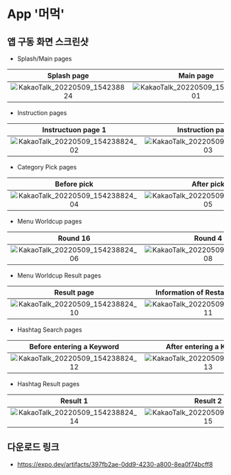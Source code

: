 # App '머먹'
## 앱 구동 화면 스크린샷
- Splash/Main pages

Splash page | Main page
:-------------------------:|:-------------------------:
![KakaoTalk_20220509_154238824](https://user-images.githubusercontent.com/49526312/167355651-7c894527-cd21-48e9-a649-156af212be28.jpg) | ![KakaoTalk_20220509_154238824_01](https://user-images.githubusercontent.com/49526312/167355909-f5ebae47-535f-455c-b929-8561607676c7.jpg)

- Instruction pages

Instructuon page 1 | Instruction page 2
:-------------------------:|:-------------------------:
![KakaoTalk_20220509_154238824_02](https://user-images.githubusercontent.com/49526312/167356205-f26064ec-252d-4c57-be80-5ce5a02ed756.jpg) | ![KakaoTalk_20220509_154238824_03](https://user-images.githubusercontent.com/49526312/167356210-d237a1f0-a063-47d2-a9c3-88d9a8ba2c6b.jpg)

- Category Pick pages

Before pick | After pick
:-------------------------:|:-------------------------:
![KakaoTalk_20220509_154238824_04](https://user-images.githubusercontent.com/49526312/167356579-b34d97dc-272a-4b51-ae6a-fc592a02f637.jpg) | ![KakaoTalk_20220509_154238824_05](https://user-images.githubusercontent.com/49526312/167356568-3e7de11f-ba4c-4c09-b74c-877868bcb8a0.jpg)

- Menu Worldcup pages

Round 16 | Round 4
:-------------------------:|:-------------------------:
![KakaoTalk_20220509_154238824_06](https://user-images.githubusercontent.com/49526312/167360762-8a9c2bcb-c500-4229-8d4a-0d3573f2a37e.jpg) | ![KakaoTalk_20220509_154238824_08](https://user-images.githubusercontent.com/49526312/167360775-4aa459e8-8ba4-4043-95ad-90ec13de7367.jpg)

- Menu Worldcup Result pages

Result page | Information of Restaurant page
:-------------------------:|:-------------------------:
![KakaoTalk_20220509_154238824_10](https://user-images.githubusercontent.com/49526312/167360957-7095d348-0889-4e21-b34f-3906e75baa92.jpg) | ![KakaoTalk_20220509_154238824_11](https://user-images.githubusercontent.com/49526312/167360966-7e2fcd97-6026-4e03-9aaf-da19bc2fc9ba.jpg)

- Hashtag Search pages

Before entering a Keyword | After entering a Keyword
:-------------------------:|:-------------------------:
![KakaoTalk_20220509_154238824_12](https://user-images.githubusercontent.com/49526312/167361289-ba43aaad-99fa-4cfc-9cf0-431b7b6daff1.jpg) | ![KakaoTalk_20220509_154238824_13](https://user-images.githubusercontent.com/49526312/167361295-dd5c3326-ad09-42d9-af58-eaf779287093.jpg)

- Hashtag Result pages

Result 1 | Result 2
:-------------------------:|:-------------------------:
![KakaoTalk_20220509_154238824_14](https://user-images.githubusercontent.com/49526312/167361650-276f5b6b-21a2-483e-9ed4-6fba8735752c.jpg) | ![KakaoTalk_20220509_154238824_15](https://user-images.githubusercontent.com/49526312/167361644-0d5d8a25-b0d5-4bec-ae21-d6961e3812ce.jpg)

## 다운로드 링크
- https://expo.dev/artifacts/397fb2ae-0dd9-4230-a800-8ea0f74bcff8
